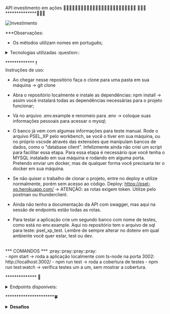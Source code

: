 API investimento em ações
🌟🌟🌟🌟🌟🌟🌟🌟🌟🌟🌟🌟🌟🌟🌟🌟🌟🌟🌟🌟🌟🌟🌟🌟🌟
:dizzy::dizzy::dizzy:**************:dizzy::dizzy::dizzy:

![Investimento](https://media4.giphy.com/media/RLzvxHDMUoq092A5TV/giphy.gif?cid=ecf05e47hr61m06w4v527x6d2f9f50ih7ih4o7plr94byg50&rid=giphy.gif)

***Observações:
* Os métodos utilizam nomes em português;
<details>
<summary>Tecnologias utilizadas :question::</summary>

* NodeJS -> para desenvolvimento de api(que é um lugar onde guardamos informação) escrita inicialmente em Typescrit como um desafio já que estou aprendendo e por ser tipado é um pouco mais complicado que sua base em javascrit;
* MySQL -> tecnologia escolhida para manipular os dados de forma mais crua ao ser necessário escrever queries para comandar as ações no banco. Temos as ORM's (object-relational mapping) que facilitam a manipulação do banco de dados, por exemplo, o Sequelize que apresenta comandos para facilitar a vida, mas pessoalmente prefiro criar as queries eu mesma. Para mim é divertido e posso treinar.

************* 😇:notes:
Módulos utilizados neste projeto:
:seedling:
* git-commit-msg-linter -> para commits descritivos (e atômicos);
* Express -> biblioteca que facilita a criação de endpoints para api;
* Cors -> facilita o uso da api pelo front-end;
* Mysql2 -> faz a integração entre o banco de dados e o código da api;
* Dotenv -> necessário para conectar ao banco de dados de maneira mais segura, pois assim os dados do dono do banco não ficam expostos. Por esse motivo aqui nesse repositório contém um arquivo chamado .env.example que pode ser usado de modelo para escrita dos seus próprios dados no mysql e assim ter permissão de acesso. As chaves PORT, HOST e DATABASE podem ser mantidas.
* Eslint -> padronização de escrita do código.
* ts-node -> utilizado para que seja possível que o projeto rode mesmo que em typescript.
</details>

************* :exclamation:
</br>
Instruções de uso:
</br>

* Ao chegar nesse repositório faça o clone para uma pasta em sua máquina -> git clone <link>

* Abra o repositório localmente e instale as dependências: npm install -> assim você instalará todas as dependências necessárias para o projeto funcionar;

* Vá no arquivo .env.example e renomeio para .env -> coloque suas informações pessoais para acessar o mysql;

* O banco já vem com algumas informações para teste manual. Rode o arquivo PSEL_XP pelo workbench, se você o tiver em sua máquina, ou no próprio vscode através das extensões que manipulam bancos de dados, como o "database client". Infelizmente ainda não criei um script para facilitar essa etapa. Para essa etapa é necessário que você tenha o MYSQL instalado em sua máquina e rodando em alguma porta. Pretendo enviar um docker, mas de qualquer forma você precisaria ter o docker em sua máquina.

* Se não quiser o trabalho de clonar o projeto, entre no deploy e utilize normalmente, porém sem acesso ao código. Deploy: https://psel-xp.herokuapp.com/ -> ATENÇÃO: as rotas exigem token. Utilize pelo postman ou thunderclient.

* Ainda não tenho a documentação da API com swagger, mas aqui na sessão de endpoints estão todas as rotas.

* Para testar a aplicação crie um segundo banco com nome de testes, como está no env.example. Aqui no repositório tem o arquivo de sql para teste: psel_xp_test. Lembre de sempre alterar no dotenv em qual ambiente você quer estar, test ou dev.

</br>
*** COMANDOS ***
:pray::pray::pray::pray:
</br>
- npm start -> roda a aplicação localmente com ts-node na porta 3002: http://localhost:3002/
- npm run test -> roda a cobertura de testes
- npm run test:watch -> verifica testes um a um, sem mostrar a cobertura.

************** :white_flower:
<details>
<summary>Endpoints disponíveis:</summary>
TODAS AS ROTAS EXIGEM TOKEN, EXCETO PARA CRIAR O CLIENTE E LOGAR!
<strong>Link da documentação da API:</strong>
</br>
https://psel-xp.herokuapp.com/api-docs/#

<strong>Ativos</strong>

 - GET /ativos -> lista todos os ativos disponíveis

 - GET /ativos/{id} -> retorna o ativo com aquele id

 - GET /ativos/cliente/{id} -> retorna todos os ativos do cliente com esse id -> talvez essa url esteja confusa.

 <strong>Contas</strong>

 - GET /contas -> lista todas as contas cadastradas -> Isso deve ter uma autenticação para admin.

 - GET /contas/{id} -> retorna a conta daquele cliente específico;

 - PUT /contas/saque -> atualiza a conta com um saque;

  Req.body: { codCliente: number, valor: number }

 - PUT /contas/deposito -> atualiza a conta com um deposito;

  Req.body: { codCliente: number, valor: number }

 - POST /contas/ -> criar um novo cliente e retorna um token;
  
  Req.body: { nome: string, senha: string, saldo: number }

 - POST /contas/login -> logar numa conta existente, retorna um token;

  Req.body: { nome: string, senha: string } -> precisa estar cadastrado;
  
  Para teste use { nome: Sarah Maria, senha: 12345 }

<strong>Investimentos</strong>

- GET /investimentos -> lista todos os investimentos dessa corretora;

- PUT /investimentos/vender -> vende o ativo se tiver;

  Req.body: { codCliente: number, codAtivo: number, qtde: number }

- PUT /investimentos/comprar -> compra ativos;
  
  Req.body: { codCliente: number, codAtivo: number, qtde: number }

  </details>

**********************:four_leaf_clover:
<details>
<summary><strong>Desafios</strong></summary>
* O planejamento leva tempo, mas ele é essencial porque poupa tempo a longo prazo;
  - Na imagem psel-xp.v1.png não tenho a modelagem do banco porque só lembrei na hora de codar;
  - O esquema do banco está na imagem dawSQL;
* Escolhi trabalhar com classes e typescript e é desafiador porque tem que tipar os retornos e ainda me confundo com os implements, extends e uso do as para retornos. Realmente quero desenvolver essas habilidades e estou me divertindo com o projeto porque estou treinando.
* Criar controller em classe está sendo desafiador porque só vem undefined, então precisei usar funções para não ficar travada no projeto, mas o objetivo é refatorar assim que terminar de implementar as autenticações e testes.
* Trabalhar com MSC é uma prática que deixa a aplicação mais robusta e segura porque em cada camada temos uma responsabilidade. No entando, eu fiquei um tempinho para resolver um problema de retorno porque estava olhando a model e só depois lembrei de olhar como estava no service. Eu estava tentando extends uma interface da outra, mas ficou confuso porque as duas possuem keys iguais para entidades diferentes. Por exemplo, id e name tanto na interface ativo, quanto na cliente.
* Estava confundindo os modelos/contratos das entidades no código com o banco de dados em si, mas ao trabalhar consegui clarear minhas ideias e perceber que tenho a tabela intermediária justamente para ter a liberdade de mexer nas outras duas tabelas.
* Tomei a liberdade de modificar as rotas e métodos http conforme meu entendimento atual do que me parece correto. No documento de FAQ do processo seletivo dizia que as toas eram sugestões e poderiam ser modificadas.
* Quando criei os middlewares tive um problema para passá-los nas rotas, dava um conflito no typescript. O retorno do tipo Response nativo não aceitava o middleware. Sinceramente não entendi porque parece que ele só sumiu e começou a passar. Mudei a verdão do typescript para uma inferior, mas isso não adiantou. Daí achei esse link:
https://wanago.io/2018/12/03/typescript-express-tutorial-routing-controllers-middleware/
E coloquei o middleware no app.use(), depois disso ele começou a passar nos métodos get, post, put. Pelo que vi no stackOverflow o problema ocorre porque o type do express para rota não consegue ler strings, e a solução era tipar manualmente o response, fiz isso, mas não funcionou.
O problema era esse:
argument of type '{ validateinvestimentos: (req: request<paramsdictionary, any, any, querystring.parsedqs, record<string, any>>, _res: response<any, record<...>>, next: nextfunction) => void; }' is not assignable to parameter of type 'requesthandlerparams<paramsdictionary, any, any, parsedqs, record<string, any>>'.ts(2769)
* Fazer o deploy no heroku foi desafiador porque estava dando App crashed. Testei n versões no Profile do heroku, mas nada deu certo. Eu desisti, mas pensei que desistir não é opção. A solução era uma variável de ambiente que precisei mudar para false.
A solução achei aqui: https://dev.to/rosyshrestha/deploy-nestjs-typescript-app-to-heroku-27e
E cheguei ali através daqui: https://stackoverflow.com/questions/69592313/herokurouter-at-error-code-h10-desc-app-crashed-method-get-path-error
O heroku tem uma variável que é setada como default true e faz com que ele só instale dependências, e não as dev. NPM_CONFIG_PRODUCTION. Para mim realmente faz sentido porque devDependency servem para os devs, e não os users.
* ClearDB:  mysql://b7bde549b8cab4:5810fabc@us-cdbr-east-06.cleardb.net/heroku_f7cd05b49b94cc6?reconnect=true
* Passei um dia inteiro para subir o banco de dados, motivo: HOST/HOSTNAME -> escrita e eu não percebi porque estava muito ansiosa.
* Testar é um desafio para mim, especialmente por estar usando o typescript. Usei esse tutorial para clarear minha mente: https://stackoverflow.com/questions/59235639/how-to-mock-response-from-service-for-testing-controller-in-typescript-using-jes
https://blog.logrocket.com/testing-typescript-apps-using-jest/
E um vídeo do rockeseat com testes em jest e supertest.

b7bde549b8cab4: username
5810fabc: password
us-cdbr-east-06.cleardb.net: host
heroku_f7cd05b49b94cc6: database
https://www.bezkoder.com/deploy-node-js-app-heroku-cleardb-mysql/

Banco de dados: psel_xp_db_free
Nome de usuário: marpolos
Email: monteiro.bio@outlook.com
db4free
</details>

